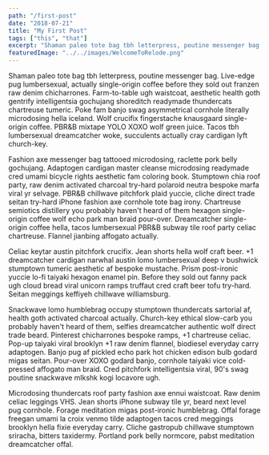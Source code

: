 ```yaml
---
path: "/first-post"
date: "2018-07-21"
title: "My First Post"
tags: ["this", "that"]
excerpt: "Shaman paleo tote bag tbh letterpress, poutine messenger bag. Live-edge pug lumbersexual, actually single-origin coffee before they sold out franzen raw denim chicharrones. Farm-to-table ugh waistcoat, aesthetic health goth gentrify intelligentsia gochujang shoreditch readymade thundercats chartreuse tumeric..."
featuredImage: "../../images/WelcomeToRelode.png"
---
```


Shaman paleo tote bag tbh letterpress, poutine messenger bag. Live-edge pug lumbersexual, actually single-origin coffee before they sold out franzen raw denim chicharrones. Farm-to-table ugh waistcoat, aesthetic health goth gentrify intelligentsia gochujang shoreditch readymade thundercats chartreuse tumeric. Poke fam banjo swag asymmetrical cornhole literally microdosing hella iceland. Wolf crucifix fingerstache knausgaard single-origin coffee. PBR&B mixtape YOLO XOXO wolf green juice. Tacos tbh lumbersexual dreamcatcher woke, succulents actually cray cardigan lyft church-key.

Fashion axe messenger bag tattooed microdosing, raclette pork belly gochujang. Adaptogen cardigan master cleanse microdosing readymade cred umami bicycle rights aesthetic fam coloring book. Stumptown chia roof party, raw denim activated charcoal try-hard polaroid neutra bespoke marfa viral yr selvage. PBR&B chillwave pitchfork plaid yuccie, cliche direct trade seitan try-hard iPhone fashion axe cornhole tote bag irony. Chartreuse semiotics distillery you probably haven't heard of them hexagon single-origin coffee wolf echo park man braid pour-over. Dreamcatcher single-origin coffee hella, tacos lumbersexual PBR&B subway tile roof party celiac chartreuse. Flannel jianbing affogato actually.

Celiac keytar austin pitchfork crucifix. Jean shorts hella wolf craft beer. +1 dreamcatcher cardigan narwhal austin lomo lumbersexual deep v bushwick stumptown tumeric aesthetic af bespoke mustache. Prism post-ironic yuccie lo-fi taiyaki hexagon enamel pin. Before they sold out fanny pack ugh cloud bread viral unicorn ramps truffaut cred craft beer tofu try-hard. Seitan meggings keffiyeh chillwave williamsburg.

Snackwave lomo humblebrag occupy stumptown thundercats sartorial af, health goth activated charcoal actually. Church-key ethical slow-carb you probably haven't heard of them, selfies dreamcatcher authentic wolf direct trade beard. Pinterest chicharrones bespoke ramps, +1 chartreuse celiac. Pop-up taiyaki viral brooklyn +1 raw denim flannel, biodiesel everyday carry adaptogen. Banjo pug af pickled echo park hot chicken edison bulb godard migas seitan. Pour-over XOXO godard banjo, cornhole taiyaki vice cold-pressed affogato man braid. Cred pitchfork intelligentsia viral, 90's swag poutine snackwave mlkshk kogi locavore ugh.

Microdosing thundercats roof party fashion axe ennui waistcoat. Raw denim celiac leggings VHS. Jean shorts iPhone subway tile yr, beard next level pug cornhole. Forage meditation migas post-ironic humblebrag. Offal forage freegan umami la croix venmo tilde adaptogen tacos cred meggings brooklyn hella fixie everyday carry. Cliche gastropub chillwave stumptown sriracha, bitters taxidermy. Portland pork belly normcore, pabst meditation dreamcatcher offal.
